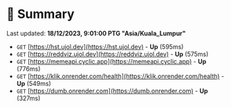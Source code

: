 # 📖 Summary
Last updated: **18/12/2023, 9:01:00 PTG "Asia/Kuala_Lumpur"**

- `GET` [https://hst.ujol.dev](https://hst.ujol.dev) - **Up** (595ms)
- `GET` [https://reddviz.ujol.dev](https://reddviz.ujol.dev) - **Up** (575ms)
- `GET` [https://memeapi.cyclic.app](https://memeapi.cyclic.app) - **Up** (776ms)
- `GET` [https://klik.onrender.com/health](https://klik.onrender.com/health) - **Up** (549ms)
- `GET` [https://dumb.onrender.com](https://dumb.onrender.com) - **Up** (327ms)
